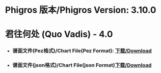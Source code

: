 
# Phigros 版本/Phigros Version:  3.10.0

# __君往何处 (Quo Vadis) - 4.0__

- ### __谱面文件(Pez格式)/Chart File(Pez Format):  [下载/Download](https://github.com/Po6647A/WebAssests/releases/download/3.10.0/0)__

- ### __谱面文件(json格式)/Chart File(json Format)[下载/Download](https://github.com/Po6647A/WebAssests/releases/download/3.10.0/474.json)__

